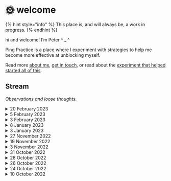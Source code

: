 # 🌞 welcome

{% hint style="info" %}
This place is, and will always be, a work in progress.
{% endhint %}

hi and welcome! I’m Peter ^ \_ ^&#x20;

Ping Practice is a place where I experiment with strategies to help me become more effective at unblocking myself.

Read more [about me](about.md), [get in touch](mailto:peter@pelberg.com), or read about the [experiment that helped started all of this](experiments/dailynotes.md).

## Stream

_Observations and loose thoughts._

<details>

<summary>20 February 2023</summary>

### Engaging

Some loose/quick/initial thoughts on space...

* I resonate with spaces where I, and the people who are present with me in it, feel safe and empowered to improvise&#x20;
  * Where "improvise" in this context means the ability to notice new information, without judgement, and make choices that they think cohere with what the people who share in the space are present to create.&#x20;
* I feel empowered to participate in a space when ([source](https://twitter.com/pingpractice/status/1577778444296929280?s=20\&t=66lYHsjFlZDKZxR8LT\_f\_g)):
  * There is a clear and shared objective for what we are trying to make (defined in the broadest of terms)
  * I trust that others will check whether they’ve understood what I’ve said in the way I intended it
  * I trust that I will have an opportunity to repair harm if/when I cause it
  * I trust that I will be seen for what I know and have experienced
  * I trust I will be listened to
  * I trust that others will assume I am acting in good faith
  * I know that we have practices/traditions in places to remember the choices we make and why
* I enjoy playing the role of someone who:
  * Creating the conditions necessary for the group to decide what they will commit to making and why&#x20;
  * Supplies the group with the clarity they need to deploy the expertise they've developed.&#x20;
    * Where "deploy" could mean things like: assessing risk, creating an artifact, determining whether a piece of new information is notable enough to be shared with the rest of the group

</details>

<details>

<summary>5 February 2023</summary>

### Making Space, Collaboratively

Some loose/quick/initial thoughts on space...

* I resonate with spaces where I, and the people who are present with me in it, feel safe and empowered to improvise&#x20;
  * Where "improvise" in this context means the ability to notice new information, without judgement, and make choices that they think cohere with what the people who share in the space are present to create.&#x20;
* I feel empowered to participate in a space when ([source](https://twitter.com/pingpractice/status/1577778444296929280?s=20\&t=66lYHsjFlZDKZxR8LT\_f\_g)):
  * There is a clear and shared objective for what we are trying to make (defined in the broadest of terms)
  * I trust that others will check whether they’ve understood what I’ve said in the way I intended it
  * I trust that I will have an opportunity to repair harm if/when I cause it
  * I trust that I will be seen for what I know and have experienced
  * I trust I will be listened to
  * I trust that others will assume I am acting in good faith
  * I know that we have practices/traditions in places to remember the choices we make and why
* I enjoy playing the role of someone who:
  * Creating the conditions necessary for the group to decide what they will commit to making and why&#x20;
  * Supplies the group with the clarity they need to deploy the expertise they've developed.&#x20;
    * Where "deploy" could mean things like: assessing risk, creating an artifact, determining whether a piece of new information is notable enough to be shared with the rest of the group

</details>

<details>

<summary>3 February 2023</summary>

### Prompts&#x20;

I value it when a space, person, etc. invites me to say aloud something for the first time.

This happened during [today's are.na walkthrough](https://www.are.na/are-na-team/02-03-23-channel-walkthroughs-ft-luiza-dale-peter-pelberg-noa-mori-njari-anderson): _I appreciate prompts that are proximate and clear enough that I can immediately pick them up/reach for them and in doing so, be moved to see something that feels new, fresh...something I might not have seen otherwise._

</details>

<details>

<summary>8 January 2023</summary>

### Reminders&#x20;

When I start the process of thinking about something I need to do (e.g. a conversation I need to lead, a decision I need to make, a set of slides I need to produce, etc.) that is not yet clearly "scoped" in my mind, I'll usually create a new section in my "scratch" file.

I'll title that section the name of the thing I'm needing to do and within it, add a few, standard sub-sections. \[i]

Lately, when thinking about doing something that I'm less practiced with, I've started adding a new section titled, "Reminders."

Within this section, I'll place things, that well, I find myself needing to be reminded of in order to "embody" the space the thinking I need to do exists within.

For example, in the moments before writing this, I was sketching out what it might look like to send an email at some  cadence that serves as _invitation_ for people _into_ the work I'm doing to refine and actualize [the app](drop-journal.md).&#x20;

Doing the above feels new for me and I found the reminders (see screenshot below) effective for inspiring me to "keep going" in moments when uncertainty tempts me to stop.

![](<.gitbook/assets/image (1) (1).png>)

\---

i. The "standard sub-sections" I add are:

* Objective
  * _"What impact is/are the actions I am trying to define an effort to accomplish? For who?"_
* Decision(s) to be made
  * If the outcome of this thinking is me making a decision: "_How can I articulate the decision(s) in a way that makes it clear what this decision will, and crucially, will NOT impact?"_
* Open Questions
  * _"What questions are emerge as I inhabit the space of this challenge/objective/etc.?_

</details>

<details>

<summary>3 January 2023</summary>

### Journaling and Self-Knowledge

The path here started with journaling. Overwhelmed with thought, I turned to writing to "move through" what I was feeling. With time, journaling equipped me with new capacity and tools to "hold" more and "let go" more easily. It also summed into a body of self-knowledge I've drawn on to make choices of all kinds that continue to shape the experiences and impact I \[attempt to] have here.

It feels good to say these words – "journaling" and "self-knowledge" – aloud again; they feel true, solid, capable of being build upon.&#x20;

I've felt far away from this language and I'm grateful for Ashley, Kyle, and Obi for bringing me back to it. I feel at home in them and I'm eager to invite more people in using them.



</details>

<details>

<summary>27 November 2022</summary>

### Questions

I like how conceiving of questions/prompts as doorways draws my attention to the responsibility that questions/prompts have for earning the trust of the person receiving them and evaluating the extent to which they'll engage with them.

This leads me to a question that's something like: _"What could cause people to feel more trusting of, and willing to engage with, a question that doesn't immediately resonate with them?"_&#x20;

That phrasing doesn't quite capture it, but it's a start.

</details>

<details>

<summary>19 November 2022</summary>

### Micro-syntax

I'm attracted to describing the personal classifiers I talked about on [3 November 2022](./#3-november-2022-1) and [31 October 2022 ](./#undefined)as a kind of "micro-syntax" or way of declaring or codifying types of thought in an explicit enough way that I "operate" on them at some later point.

### Quotations

Speaking of micro-syntax, I've developed a habit of using quotation marks (`" "` ) as a way of communicating to myself, and ideally other people, that a particular word or metaphor I'm using is a sketch, not yet something I have conviction in.

I find that doing the above helps break me out of the _"find the ideal"_ language loop I can find myself getting stuck in when trying to externalize a nascent thought.



</details>

<details>

<summary>3 November 2022</summary>

### \[Reflex]

Building on the idea of [thought types from 31 October 2022](./#undefined), I wonder if there could be meaning in experimenting with using a`[reflex`] thought type.&#x20;

Where "reflex" could be a moment when I feel, say, unseen, hurt, sad, etc.

The idea here being these reflexes are likely related by a perceived unmet need, value, etc.

_Aside: I feel inclined to create a page titled something like "Thoughts." I'm imagining I'd use this page initially for: A) defining "thought types" and B) defining what I mean when I say "thought" considering how central that concept is to this practice._

</details>

<details>

<summary>31 October 2022</summary>

### Thought types

I have gotten into a habit of prefixing some things I say to myself (and other people in certain contexts) with a term bounded by square brackets. So, things like:`[question]`, `[prompt]`, `[idea]`, `[ask]` etc.



<img src=".gitbook/assets/Screen Shot 2022-10-31 at 9.38.26 PM.png" alt="" data-size="original">

<img src=".gitbook/assets/Screen Shot 2022-10-31 at 9.36.59 PM.png" alt="" data-size="original">

<img src=".gitbook/assets/Screen Shot 2022-10-31 at 10.02.56 PM.png" alt="" data-size="original">

And I'd like to draw a quick sketch for why I think this might be the case:

1. **Stability/Durability.** Questions, prompts, ideas, etc. are relatively stable and distinct concepts/categories of thoughts in my mind. Experience has demonstrated to me that my current and future selves are likely to have a shared understanding for what does and does not qualify as a question, prompt, idea, etc. \
   \
   In this way, using a tag as stable as \[`question]` makes it possible for me to easily assemble a set of related thoughts across time. This helps make answering big, and generative, questions like _"What have I been wondering about over the past few weeks?"_ or _"What might I write about it? Why don't I see what `[writing ideas]` I've thought about in the past couple of weeks"_ pretty easy to ask and answer.
2. **Applicability.** Questions, prompts, and ideas, have clear use cases in my life. In this way, being able to more easily locate them across the various tools where I accrue them creates a great deal of possibility for me.
3. **Legibility.**  Just like the presence of a question mark (`?`) makes it clear to people what a thought is seeking, prefixing a thought with bracketed thought type - I think – makes it easier for people to understand what it is a particular thought is trying to say to them.

For context, I felt compelled to write all of this after noticing myself using the `[prompt]` construct in a new context: within a "Book Note" for _Thought As A System_. \
\
I think I considered this notable because seeing myself using this pattern in a new context without thinking about led me to think something like, "Huh, this pattern seems become useful enough to be something I'm "bringing with me" wherever I "go."

<img src=".gitbook/assets/prompt roam.jpg" alt="" data-size="original">



_Aside: I'm reluctant to categorize the above as "tags" per se, but I think that's just because I have negative associations with a particular implementation of tags which I appreciate to be a far more open-ended concept. Maybe it would be worthwhile to talk about tags some more  and why I think the implementations I've seen have done little to guide me to use them in ways that make it easier for my future selves to find what they are looking for later. Think: topical and the moments tools often present people with the opportunities to apply them._

</details>

<details>

<summary>28 October 2022</summary>

### Directing pings

I think it would be neat if the tool could support me sending pings (_see below)_ to the tools I'd like to act on them within.&#x20;

<img src=".gitbook/assets/Screen Shot 2022-10-28 at 6.51.01 PM.png" alt="" data-size="original">

The above leads me to wonder whether there's something to this idea of being able to create some kind of "meta" area around the workspaces I frequent.&#x20;

_Thinking: these activity spaces would become more generative and richer, and the ideas within them would become stronger, if I could more easily draw on relevant thoughts/ideas while I'm working within them. I also wonder whether having the ability to "send" pings to these spaces without having to visit them would help me advance ideas more quickly because I will have better recall of the range of tools available to me at any given time._

### Fun

Wow. This place feels great to be in...I'm having fun ^ \_ ^ Thank you for the metaphor, Laurel!

</details>

<details>

<summary>26 October 2022</summary>

### "Stream" Purpose

I think I'm going to constrain this stream to thoughts related to thoughts related to working with information.&#x20;

The above had been pretty much implicit in my mind, but sometimes I find it helpful to explicitly say or write out things out to reinforce them.

</details>

<details>

<summary>24 October 2022</summary>

### "Where should I put this?"

In the moment just before arriving here, I was feeling excited as I thought about all of the things I wanted to talked about from today.

Now, I'm here. I'm not writing in DailyNotes, I'm not writing in Twitter, I'm not in Messages, and I'm not drafting an email. I could see each of the topics I was wanting to write about being a fit for these different places, but I couldn't see a single place where they'd all fit.

That little question – _"Where should I put this?"_ – was enough to interrupt the flow I felt. I think that's all what I'm wanting to name for now: the blocking force of this choice and the ease with which it can resurface.

### Synthesizing&#x20;

I think writing out loose thoughts has helped me to become more effective at spontaneously synthesizing what I'm thinking in feeling in conversations, meetings, etc.

In this way, I think I'm starting to feel more confident in my ability to improvise.

</details>

<details>

<summary>10 October 2022</summary>

### Ping Practice Flow&#x20;

Sketches of what information I imagine Ping Practice to hold and how it will flow within the site.\
&#x20;![](.gitbook/assets/PingPractice2.png)![](.gitbook/assets/Ping-Practice.png)



</details>
